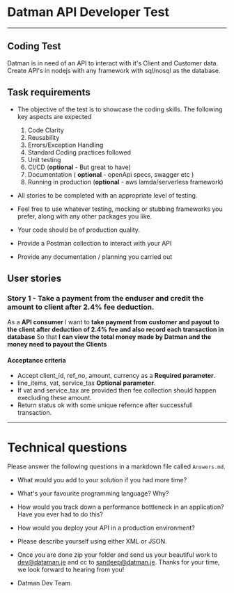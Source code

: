 # Datman API Developer Test
---

## Coding Test

Datman is in need of an API to interact with it's Client and Customer data. Create API's in nodejs with any framework with sql/nosql as the database. 

## Task requirements

- The objective of the test is to showcase the coding skills. The following key aspects are expected
   1. Code Clarity
   2. Reusability
   3. Errors/Exception Handling
   4. Standard Coding practices followed
   5. Unit testing
   6. CI/CD (**optional** - But great to have) 
   7. Documentation ( **optional** - openApi specs, swagger etc ) 
   8. Running in production (**optional** - aws lamda/serverless framework)
   
- All stories to be completed with an appropriate level of testing.
- Feel free to use whatever testing, mocking or stubbing frameworks you prefer, along with any other packages you like.
- Your code should be of production quality.
- Provide a Postman collection to interact with your API
- Provide any documentation / planning you carried out


## User stories

### Story 1 - Take a payment from the enduser and credit the amount to client after 2.4% fee deduction. 
As a **API consumer**
I want to **take payment from customer and payout to the client after deduction of 2.4% fee and also record each transaction in database**
So that **I can view the total money made by Datman and the money need to payout the Clients**

#### Acceptance criteria

* Accept client_id, ref_no, amount, currency as a **Required parameter**.
* line_items, vat, service_tax **Optional parameter**.
* If vat and service_tax are provided then fee collection should happen execluding these amount. 
* Return status ok with some unique refernce after successfull transaction.

---

# Technical questions

Please answer the following questions in a markdown file called `Answers.md`.

* What would you add to your solution if you had more time?
* What's your favourite programming language? Why?
* How would you track down a performance bottleneck in an application? Have you ever had to do this?
* How would you deploy your API in a production environment?
* Please describe yourself using either XML or JSON.


* Once you are done zip your folder and send us your beautiful work to dev@dataman.je and cc to sandeep@datman.je.
Thanks for your time, we look forward to hearing from you!
- Datman Dev Team